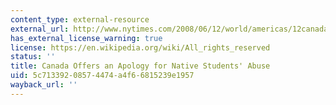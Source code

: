```yaml
---
content_type: external-resource
external_url: http://www.nytimes.com/2008/06/12/world/americas/12canada.html
has_external_license_warning: true
license: https://en.wikipedia.org/wiki/All_rights_reserved
status: ''
title: Canada Offers an Apology for Native Students' Abuse
uid: 5c713392-0857-4474-a4f6-6815239e1957
wayback_url: ''
---
```

